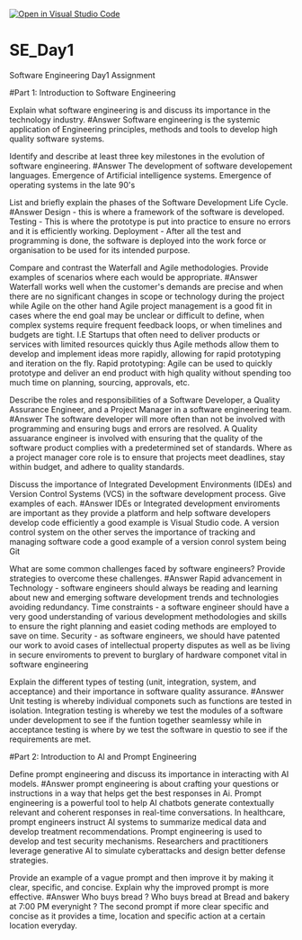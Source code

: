 [![Open in Visual Studio Code](https://classroom.github.com/assets/open-in-vscode-2e0aaae1b6195c2367325f4f02e2d04e9abb55f0b24a779b69b11b9e10269abc.svg)](https://classroom.github.com/online_ide?assignment_repo_id=15568361&assignment_repo_type=AssignmentRepo)
# SE_Day1
Software Engineering Day1 Assignment

#Part 1: Introduction to Software Engineering

Explain what software engineering is and discuss its importance in the technology industry.
#Answer
Software engineering is the systemic application of Engineering principles, methods and tools to develop high quality software systems.


Identify and describe at least three key milestones in the evolution of software engineering.
#Answer
The development of software developement languages.
Emergence of Artificial intelligence systems.
Emergence of operating systems in the late 90's


List and briefly explain the phases of the Software Development Life Cycle.
#Answer
Design - this is where a framework of the software is developed.
Testing - This is where the prototype is put into practice to ensure no errors and it is efficiently working.
Deployment - After all the test and programming is done, the software is deployed into the work force or organisation to be used for its intended purpose.

Compare and contrast the Waterfall and Agile methodologies. Provide examples of scenarios where each would be appropriate.
#Answer
Waterfall works well when the customer's demands are precise and when there are no significant changes in scope or technology during the project while Agile on the other hand Agile project management is a good fit in cases where the end goal may be unclear or difficult to define, when complex systems require frequent feedback loops, or when timelines and budgets are tight. I.E Startups that often need to deliver products or services with limited resources quickly thus Agile methods allow them to develop and implement ideas more rapidly, allowing for rapid prototyping and iteration on the fly.
Rapid prototyping: Agile can be used to quickly prototype and deliver an end product with high quality without spending too much time on planning, sourcing, approvals, etc.


Describe the roles and responsibilities of a Software Developer, a Quality Assurance Engineer, and a Project Manager in a software engineering team.
#Answer
The software developer will more often than not be involved with programming and ensuring bugs and errors are resolved. A Quality assuarance engineer is involved with ensuring that the quality of the software product complies with a predetermined set of standards. Where as a project manager core role is to ensure that projects meet deadlines, stay within budget, and adhere to quality standards.


Discuss the importance of Integrated Development Environments (IDEs) and Version Control Systems (VCS) in the software development process. Give examples of each.
#Answer
IDEs or Integrated development enviroments are important as they provide a platform and help software developers develop code efficiently a good example is Visual Studio code. A version control system on the other serves the importance of tracking and managing software code a good example of a version conrol system being Git

What are some common challenges faced by software engineers? Provide strategies to overcome these challenges.
#Answer
Rapid advancement in Technology - software engineers should always be reading and learning about new and emerging software development trends and technologies avoiding redundancy.
Time constraints - a software engineer should have a very good understanding of various development methodologies and skills to ensure the right planning and easiet coding methods are employed to save on time.
Security - as software engineers, we should have patented our work to avoid cases of intellectual property disputes as well as be living in secure enviroments to prevent to burglary of hardware componet vital in software engineering

Explain the different types of testing (unit, integration, system, and acceptance) and their importance in software quality assurance.
#Answer
Unit testing is whereby individual componets such as functions are tested in isolation. Integration testing is whereby we test the modules of a software under development to see if the funtion together seamlessy while in acceptance testing is where by we test the software in questio to see if the requirements are met. 


#Part 2: Introduction to AI and Prompt Engineering


Define prompt engineering and discuss its importance in interacting with AI models.
#Answer
prompt engineering is about crafting your questions or instructions in a way that helps get the best responses in Ai.
Prompt engineering is a powerful tool to help AI chatbots generate contextually relevant and coherent responses in real-time conversations.
In healthcare, prompt engineers instruct AI systems to summarize medical data and develop treatment recommendations.
Prompt engineering is used to develop and test security mechanisms. Researchers and practitioners leverage generative AI to simulate cyberattacks and design better defense strategies. 


Provide an example of a vague prompt and then improve it by making it clear, specific, and concise. Explain why the improved prompt is more effective.
#Answer
Who buys bread ? 
Who buys bread at Bread and bakery at 7:00 PM everynight ?
The second prompt if more clear specific and concise as it provides a time, location and specific action at a certain location everyday.
